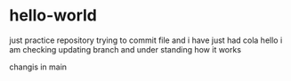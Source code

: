 # hello-world
just practice repository
trying to commit file and i have just had cola
hello i am checking updating branch and under standing how it works


changis in main
